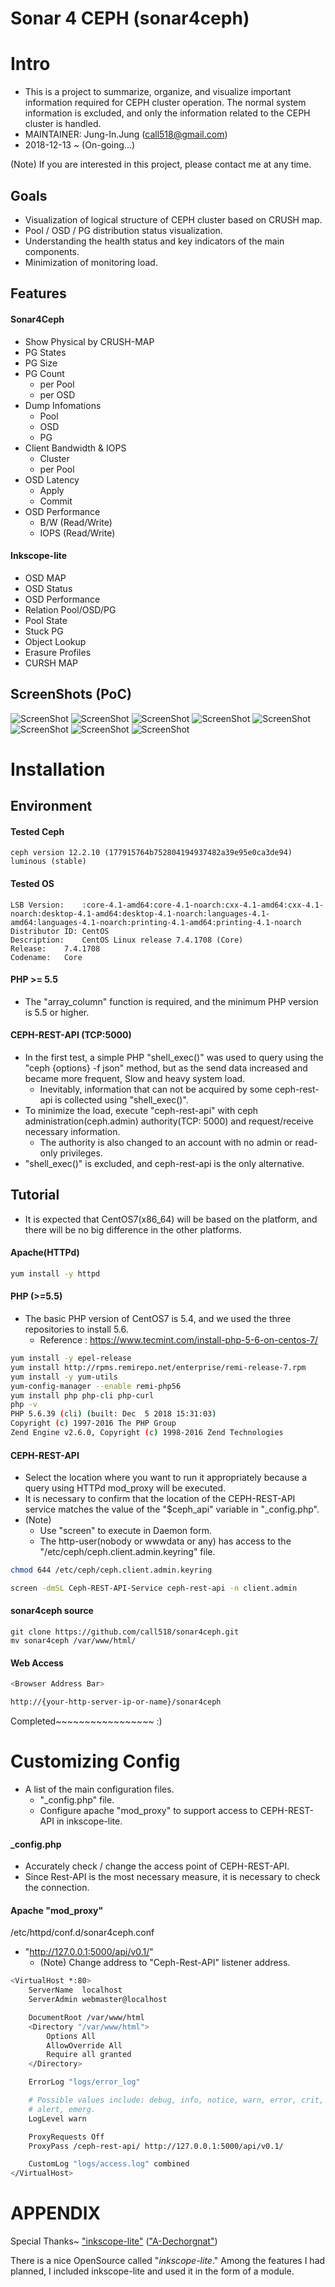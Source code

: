 Sonar 4 CEPH (sonar4ceph)
================================


Intro
================================

* This is a project to summarize, organize, and visualize important information required for CEPH cluster operation. The normal system information is excluded, and only the information related to the CEPH cluster is handled.
* MAINTAINER: Jung-In.Jung (call518@gmail.com)
* 2018-12-13 ~ (On-going...)

(Note) If you are interested in this project, please contact me at any time.

## Goals

* Visualization of logical structure of CEPH cluster based on CRUSH map.
* Pool / OSD / PG distribution status visualization.
* Understanding the health status and key indicators of the main components.
* Minimization of monitoring load.

## Features

#### Sonar4Ceph

* Show Physical by CRUSH-MAP
* PG States
* PG Size
* PG Count
  * per Pool
  * per OSD
* Dump Infomations
  * Pool
  * OSD
  * PG
* Client Bandwidth & IOPS
  * Cluster
  * per Pool
* OSD Latency
  * Apply
  * Commit
* OSD Performance
  * B/W (Read/Write)
  * IOPS (Read/Write)

#### Inkscope-lite

* OSD MAP
* OSD Status
* OSD Performance
* Relation Pool/OSD/PG
* Pool State
* Stuck PG
* Object Lookup
* Erasure Profiles
* CURSH MAP

## ScreenShots (PoC)

![ScreenShot](README/show-physical.png?raw=true)
![ScreenShot](README/cluster-bw.png?raw=true)
![ScreenShot](README/osd-latency-commit.png?raw=true)
![ScreenShot](README/showDistributionPGs.png?raw=true)
![ScreenShot](README/poolspgsosds.png?raw=true)
![ScreenShot](README/showPGCountByEachOSD.png?raw=true)
![ScreenShot](README/showPGCountByEachPool.png?raw=true)
![ScreenShot](README/showSizeOfPGs.png?raw=true)

Installation
================================

## Environment

#### Tested Ceph 

```
ceph version 12.2.10 (177915764b752804194937482a39e95e0ca3de94) luminous (stable)
```

#### Tested OS

```
LSB Version:	:core-4.1-amd64:core-4.1-noarch:cxx-4.1-amd64:cxx-4.1-noarch:desktop-4.1-amd64:desktop-4.1-noarch:languages-4.1-amd64:languages-4.1-noarch:printing-4.1-amd64:printing-4.1-noarch
Distributor ID:	CentOS
Description:	CentOS Linux release 7.4.1708 (Core) 
Release:	7.4.1708
Codename:	Core
```

#### PHP >= 5.5

* The "array_column" function is required, and the minimum PHP version is 5.5 or higher.


#### CEPH-REST-API (TCP:5000)

* In the first test, a simple PHP "shell_exec()" was used to query using the "ceph {options} -f json" method, but as the send data increased and became more frequent, Slow and heavy system load.
  * Inevitably, information that can not be acquired by some ceph-rest-api is collected using "shell_exec()".
* To minimize the load, execute "ceph-rest-api" with ceph administration(ceph.admin) authority(TCP: 5000) and request/receive necessary information.
  * The authority is also changed to an account with no admin or read-only privileges.
* "shell_exec()" is excluded, and ceph-rest-api is the only alternative.


## Tutorial

* It is expected that CentOS7(x86_64) will be based on the platform, and there will be no big difference in the other platforms.

#### Apache(HTTPd)

```bash
yum install -y httpd
```

#### PHP (>=5.5)

* The basic PHP version of CentOS7 is 5.4, and we used the three repositories to install 5.6.
  * Reference : https://www.tecmint.com/install-php-5-6-on-centos-7/

```bash
yum install -y epel-release
yum install http://rpms.remirepo.net/enterprise/remi-release-7.rpm
yum install -y yum-utils
yum-config-manager --enable remi-php56
yum install php php-cli php-curl
php -v
PHP 5.6.39 (cli) (built: Dec  5 2018 15:31:03) 
Copyright (c) 1997-2016 The PHP Group
Zend Engine v2.6.0, Copyright (c) 1998-2016 Zend Technologies
```

#### CEPH-REST-API

* Select the location where you want to run it appropriately because a query using HTTPd mod_proxy will be executed.
* It is necessary to confirm that the location of the CEPH-REST-API service matches the value of the "$ceph_api" variable in "_config.php".
* (Note)
  * Use "screen" to execute in Daemon form.
  * The http-user(nobody or wwwdata or any) has access to the "/etc/ceph/ceph.client.admin.keyring" file.

```bash
chmod 644 /etc/ceph/ceph.client.admin.keyring

screen -dmSL Ceph-REST-API-Service ceph-rest-api -n client.admin
```

#### sonar4ceph source

```
git clone https://github.com/call518/sonar4ceph.git
mv sonar4ceph /var/www/html/
```

#### Web Access

```bash
<Browser Address Bar>

http://{your-http-server-ip-or-name}/sonar4ceph
```


Completed~~~~~~~~~~~~~~~~~ :)


Customizing Config
================================

* A list of the main configuration files.
  * "_config.php" file.
  * Configure apache "mod_proxy" to support access to CEPH-REST-API in inkscope-lite.

#### _config.php

* Accurately check / change the access point of CEPH-REST-API.
* Since Rest-API is the most necessary measure, it is necessary to check the connection.

#### Apache "mod_proxy"

/etc/httpd/conf.d/sonar4ceph.conf

* "http://127.0.0.1:5000/api/v0.1/"
  * (Note) Change address to "Ceph-Rest-API" listener address.


```bash
<VirtualHost *:80>
    ServerName  localhost
    ServerAdmin webmaster@localhost

    DocumentRoot /var/www/html
    <Directory "/var/www/html">
        Options All
        AllowOverride All
        Require all granted
    </Directory>

    ErrorLog "logs/error_log"

    # Possible values include: debug, info, notice, warn, error, crit,
    # alert, emerg.
    LogLevel warn

    ProxyRequests Off
    ProxyPass /ceph-rest-api/ http://127.0.0.1:5000/api/v0.1/

    CustomLog "logs/access.log" combined
</VirtualHost>
```

APPENDIX
================================

Special Thanks~ ["inkscope-lite"](https://github.com/A-Dechorgnat/inkscope-lite) (["A-Dechorgnat"](https://github.com/A-Dechorgnat/inkscope-lite/commits?author=A-Dechorgnat))

There is a nice OpenSource called "*inkscope-lite*." Among the features I had planned, I included inkscope-lite and used it in the form of a module.
